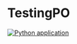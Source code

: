 # TestingPO
[![Python application](https://github.com/goncharova11/TestingPO/actions/workflows/python-app.yml/badge.svg)](https://github.com/goncharova11/TestingPO/actions/workflows/python-app.yml)
